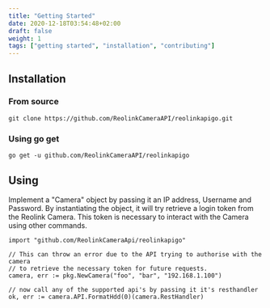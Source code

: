 ```yaml
---
title: "Getting Started"
date: 2020-12-18T03:54:48+02:00
draft: false
weight: 1
tags: ["getting started", "installation", "contributing"]
---
```


## Installation

### From source

    git clone https://github.com/ReolinkCameraAPI/reolinkapigo.git

### Using go get

    go get -u github.com/ReolinkCameraAPI/reolinkapigo

## Using

Implement a "Camera" object by passing it an IP address, Username and Password. By instantiating the object, it will try
retrieve a login token from the Reolink Camera. This token is necessary to interact with the Camera using other
commands.

    import "github.com/ReolinkCameraApi/reolinkapigo"

    // This can throw an error due to the API trying to authorise with the camera
    // to retrieve the necessary token for future requests.
	camera, err := pkg.NewCamera("foo", "bar", "192.168.1.100")

    // now call any of the supported api's by passing it it's resthandler
    ok, err := camera.API.FormatHdd(0)(camera.RestHandler)
